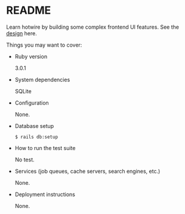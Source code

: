 # README

Learn hotwire by building some complex frontend UI features. See the [design](https://whimsical.com/experiment-hotwire-6cyB8wm2BEVrBfyWKnMGP1) here.

Things you may want to cover:

* Ruby version

  3.0.1

* System dependencies

  SQLite

* Configuration

  None.

* Database setup

  ```
  $ rails db:setup
  ```

* How to run the test suite

  No test.

* Services (job queues, cache servers, search engines, etc.)

  None.

* Deployment instructions

  None.